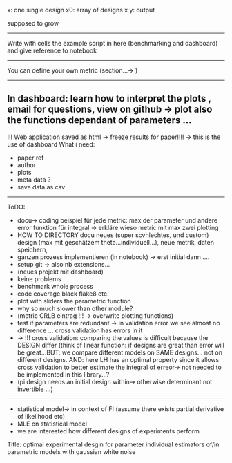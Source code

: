 x: one single design x0: array of designs x y: output

supposed to grow

---
Write with cells the example script in here (benchmarking and dashboard)
and give reference to notebook

---
You can define your own metric (section...-> )

---
In dashboard: learn how to interpret the plots , email for questions, view on github -> plot also the functions
dependant of parameters ...
---
!!! Web application saved as html -> freeze results for paper!!!! -> this is the use of dashboard What i need:

- paper ref
- author
- plots
- meta data ?
- save data as csv

---
ToDO:

- docu-> coding beispiel für jede metric: max der parameter und andere error funktion für integral -> erkläre wieso
  metric mit max zwei plotting
- HOW TO DIRECTORY docu neues (super scvhlechtes, und custom) design (max mit geschätzem theta...individuell...), neue metrik, daten speichern,
- ganzen prozess implementieren (in notebook) -> erst initial dann ....
- setup git -> also nb extensions...
- (neues projekt mit dashboard)
- keine problems
- benchmark whole process
- code coverage black flake8 etc.
- plot with sliders the parametric function
- why so much slower than other module?
- (metric CRLB eintrag !!! -> overwrite plotting functions)
- test if parameters are redundant -> in validation error we see almost no difference ... cross validation has errors in
  it
- -> !!! cross validation: comparing the values is difficult because the DESIGN differ (think of linear function: if
  designs are great than error will be great...BUT: we compare different models on SAME designs... not on different
  designs. AND: here LH has an optimal property since it allows cross validation to better estimate the integral of
  erreor-> not needed to be implemented in this library...?
- (pi design needs an initial design within-> otherwise determinant not invertible ...)

--- 

- statistical model-> in context of FI (assume there exists partial derivative of likelihood etc)
- MLE on statistical model
- we are interested how different designs of experiments perform

Title:
optimal experimental desgin for parameter individual estimators of/in parametric models with gaussian white noise 
